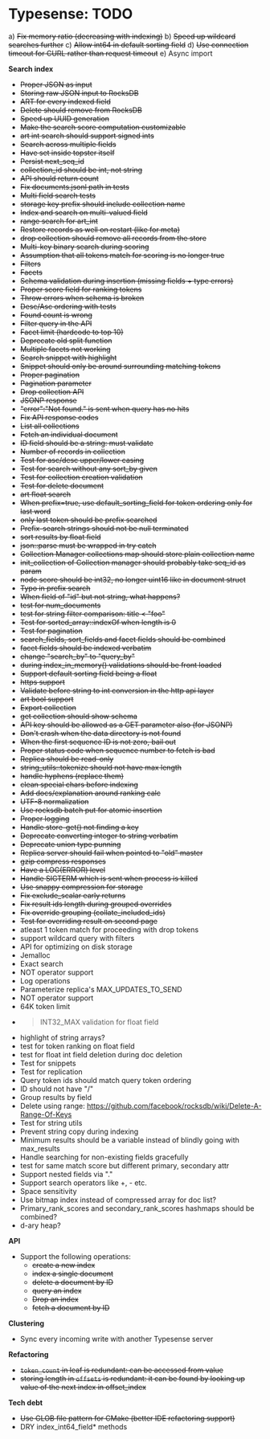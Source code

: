 # Typesense: TODO

a) ~~Fix memory ratio (decreasing with indexing)~~
b) ~~Speed up wildcard searches further~~
c) ~~Allow int64 in default sorting field~~
d) ~~Use connection timeout for CURL rather than request timeout~~
e) Async import

**Search index**

- ~~Proper JSON as input~~
- ~~Storing raw JSON input to RocksDB~~
- ~~ART for every indexed field~~
- ~~Delete should remove from RocksDB~~
- ~~Speed up UUID generation~~
- ~~Make the search score computation customizable~~
- ~~art int search should support signed ints~~
- ~~Search across multiple fields~~
- ~~Have set inside topster itself~~
- ~~Persist next_seq_id~~
- ~~collection_id should be int, not string~~
- ~~API should return count~~
- ~~Fix documents.jsonl path in tests~~
- ~~Multi field search tests~~
- ~~storage key prefix should include collection name~~
- ~~Index and search on multi-valued field~~
- ~~range search for art_int~~
- ~~Restore records as well on restart (like for meta)~~
- ~~drop collection should remove all records from the store~~
- ~~Multi-key binary search during scoring~~
- ~~Assumption that all tokens match for scoring is no longer true~~
- ~~Filters~~
- ~~Facets~~
- ~~Schema validation during insertion (missing fields + type errors)~~
- ~~Proper score field for ranking tokens~~
- ~~Throw errors when schema is broken~~
- ~~Desc/Asc ordering with tests~~
- ~~Found count is wrong~~
- ~~Filter query in the API~~
- ~~Facet limit (hardcode to top 10)~~
- ~~Deprecate old split function~~
- ~~Multiple facets not working~~
- ~~Search snippet with highlight~~
- ~~Snippet should only be around surrounding matching tokens~~
- ~~Proper pagination~~
- ~~Pagination parameter~~
- ~~Drop collection API~~
- ~~JSONP response~~
- ~~"error":"Not found." is sent when query has no hits~~
- ~~Fix API response codes~~
- ~~List all collections~~
- ~~Fetch an individual document~~
- ~~ID field should be a string: must validate~~
- ~~Number of records in collection~~
- ~~Test for asc/desc upper/lower casing~~
- ~~Test for search without any sort_by given~~
- ~~Test for collection creation validation~~
- ~~Test for delete document~~
- ~~art float search~~
- ~~When prefix=true, use default_sorting_field for token ordering only for last word~~
- ~~only last token should be prefix searched~~
- ~~Prefix-search strings should not be null terminated~~
- ~~sort results by float field~~
- ~~json::parse must be wrapped in try catch~~
- ~~Collection Manager collections map should store plain collection name~~
- ~~init_collection of Collection manager should probably take seq_id as param~~
- ~~node score should be int32, no longer uint16 like in document struct~~ 
- ~~Typo in prefix search~~
- ~~When field of "id" but not string, what happens?~~
- ~~test for num_documents~~
- ~~test for string filter comparison: title < "foo"~~
- ~~Test for sorted_array::indexOf when length is 0~~
- ~~Test for pagination~~
- ~~search_fields, sort_fields and facet fields should be combined~~
- ~~facet fields should be indexed verbatim~~
- ~~change "search_by" to "query_by"~~
- ~~during index_in_memory() validations should be front loaded~~
- ~~Support default sorting field being a float~~
- ~~https support~~
- ~~Validate before string to int conversion in the http api layer~~
- ~~art bool support~~
- ~~Export collection~~
- ~~get collection should show schema~~
- ~~API key should be allowed as a GET parameter also (for JSONP)~~
- ~~Don't crash when the data directory is not found~~
- ~~When the first sequence ID is not zero, bail out~~
- ~~Proper status code when sequence number to fetch is bad~~
- ~~Replica should be read-only~~
- ~~string_utils::tokenize should not have max length~~
- ~~handle hyphens (replace them)~~
- ~~clean special chars before indexing~~
- ~~Add docs/explanation around ranking calc~~
- ~~UTF-8 normalization~~
- ~~Use rocksdb batch put for atomic insertion~~
- ~~Proper logging~~
- ~~Handle store-get() not finding a key~~
- ~~Deprecate converting integer to string verbatim~~ 
- ~~Deprecate union type punning~~
- ~~Replica server should fail when pointed to "old" master~~
- ~~gzip compress responses~~
- ~~Have a LOG(ERROR) level~~
- ~~Handle SIGTERM which is sent when process is killed~~
- ~~Use snappy compression for storage~~
- ~~Fix exclude_scalar early returns~~
- ~~Fix result ids length during grouped overrides~~
- ~~Fix override grouping (collate_included_ids)~~
- ~~Test for overriding result on second page~~
- atleast 1 token match for proceeding with drop tokens
- support wildcard query with filters
- API for optimizing on disk storage
- Jemalloc
- Exact search 
- NOT operator support
- Log operations
- Parameterize replica's MAX_UPDATES_TO_SEND
- NOT operator support
- 64K token limit
- > INT32_MAX validation for float field
- highlight of string arrays?
- test for token ranking on float field
- test for float int field deletion during doc deletion
- Test for snippets
- Test for replication
- Query token ids should match query token ordering
- ID should not have "/"
- Group results by field
- Delete using range: https://github.com/facebook/rocksdb/wiki/Delete-A-Range-Of-Keys
- Test for string utils
- Prevent string copy during indexing
- Minimum results should be a variable instead of blindly going with max_results
- Handle searching for non-existing fields gracefully
- test for same match score but different primary, secondary attr
- Support nested fields via "."
- Support search operators like +, - etc.
- Space sensitivity
- Use bitmap index instead of compressed array for doc list?
- Primary_rank_scores and secondary_rank_scores hashmaps should be combined?
- d-ary heap?

**API**

- Support the following operations:
    - ~~create a new index~~
    - ~~index a single document~~    
    - ~~delete a document by ID~~
    - ~~query an index~~       
    - ~~Drop an index~~
    - ~~fetch a document by ID~~

**Clustering**

- Sync every incoming write with another Typesense server

**Refactoring**

- ~~`token_count` in leaf is redundant: can be accessed from value~~
- ~~storing length in `offsets` is redundant: it can be found by looking up value of the next index in offset_index~~

**Tech debt**

- ~~Use GLOB file pattern for CMake (better IDE refactoring support)~~
- DRY index_int64_field* methods